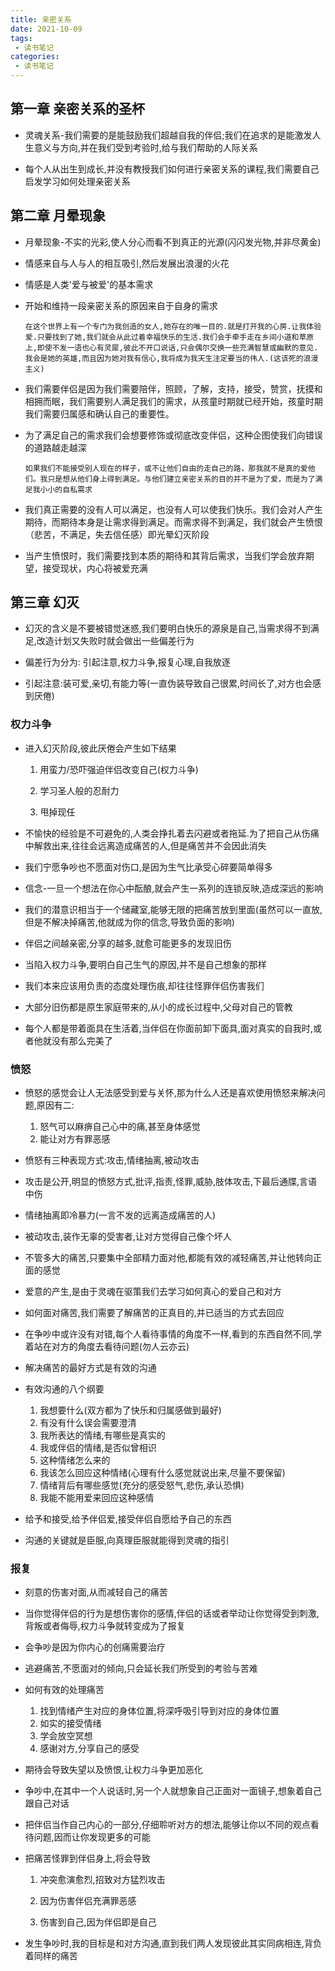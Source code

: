 ```yaml
---
title: 亲密关系
date: 2021-10-09
tags:
 - 读书笔记
categories: 
 - 读书笔记
---
```


## 第一章 亲密关系的圣杯

- 灵魂关系-我们需要的是能鼓励我们超越自我的伴侣;我们在追求的是能激发人生意义与方向,并在我们受到考验时,给与我们帮助的人际关系

- 每个人从出生到成长,并没有教授我们如何进行亲密关系的课程,我们需要自己启发学习如何处理亲密关系


## 第二章 月晕现象

- 月晕现象-不实的光彩,使人分心而看不到真正的光源(闪闪发光物,并非尽黄金)

- 情感来自与人与人的相互吸引,然后发展出浪漫的火花

- 情感是人类'爱与被爱'的基本需求

- 开始和维持一段亲密关系的原因来自于自身的需求
  
  ```
  在这个世界上有一个专门为我创造的女人,她存在的唯一目的.就是打开我的心房.让我体验爱.只要找到了她,我们就会从此过着幸福快乐的生活.我们会手牵手走在乡间小道和草原上,即使不发一语也心有灵犀,彼此不开口说话,只会偶尔交换一些充满智慧或幽默的意见.我会是她的英雄,而且因为她对我有信心,我将成为我天生注定要当的伟人.(这该死的浪漫主义)
  ```
  
- 我们需要伴侣是因为我们需要陪伴，照顾，了解，支持，接受，赞赏，抚摸和相拥而眠，我们需要别人满足我们的需求，从孩童时期就已经开始，孩童时期我们需要归属感和确认自己的重要性。

- 为了满足自己的需求我们会想要修饰或彻底改变伴侣，这种企图使我们向错误的道路越走越深

  ~~~
  如果我们不能接受别人现在的样子，或不让他们自由的走自己的路，那我就不是真的爱他们。我只是想从他们身上得到满足。与他们建立亲密关系的目的并不是为了爱，而是为了满足我小小的自私需求
  ~~~

- 我们真正需要的没有人可以满足，也没有人可以使我们快乐。我们会对人产生期待，而期待本身是让需求得到满足。而需求得不到满足，我们就会产生愤恨（悲苦，不满足，失去信任感）即光晕幻灭阶段

- 当产生愤恨时，我们需要找到本质的期待和其背后需求，当我们学会放弃期望，接受现状，内心将被爱充满

## 第三章 幻灭

- 幻灭的含义是不要被错觉迷惑,我们要明白快乐的源泉是自己,当需求得不到满足,改造计划又失败时就会做出一些偏差行为

- 偏差行为分为: 引起注意,权力斗争,报复心理,自我放逐

- 引起注意:装可爱,亲切,有能力等(一直伪装导致自己很累,时间长了,对方也会感到厌倦)

### 权力斗争
- 进入幻灭阶段,彼此厌倦会产生如下结果
  
     1. 用蛮力/恐吓强迫伴侣改变自己(权力斗争)
       
     2. 学习圣人般的忍耐力
       
     3. 甩掉现任

- 不愉快的经验是不可避免的,人类会挣扎着去闪避或者拖延.为了把自己从伤痛中解救出来,往往会远离造成痛苦的人,但是痛苦并不会因此消失

- 我们宁愿争吵也不愿面对伤口,是因为生气比承受心碎要简单得多

- 信念-一旦一个想法在你心中酝酿,就会产生一系列的连锁反映,造成深远的影响

- 我们的潜意识相当于一个储藏室,能够无限的把痛苦放到里面(虽然可以一直放,但是不解决掉痛苦,他就成为你的信念,导致负面的影响)

- 伴侣之间越亲密,分享的越多,就愈可能更多的发现旧伤

- 当陷入权力斗争,要明白自己生气的原因,并不是自己想象的那样

- 我们本来应该用负责的态度处理伤痕,却往往怪罪伴侣伤害我们

- 大部分旧伤都是原生家庭带来的,从小的成长过程中,父母对自己的管教

- 每个人都是带着面具在生活着,当伴侣在你面前卸下面具,面对真实的自我时,或者他就没有那么完美了

### 愤怒

- 愤怒的感觉会让人无法感受到爱与关怀,那为什么人还是喜欢使用愤怒来解决问题,原因有二:

     1. 怒气可以麻痹自己心中的痛,甚至身体感觉
     2. 能让对方有罪恶感
     
- 愤怒有三种表现方式:攻击,情绪抽离,被动攻击

- 攻击是公开,明显的愤怒方式,批评,指责,怪罪,威胁,肢体攻击,下最后通牒,言语中伤

- 情绪抽离即冷暴力(一言不发的远离造成痛苦的人)

- 被动攻击,装作无辜的受害者,让对方觉得自己像个坏人

- 不管多大的痛苦,只要集中全部精力面对他,都能有效的减轻痛苦,并让他转向正面的感觉

- 爱意的产生,是由于灵魂在驱策我们去学习如何真心的爱自己和对方

- 如何面对痛苦,我们需要了解痛苦的正真目的,并已适当的方式去回应

- 在争吵中或许没有对错,每个人看待事情的角度不一样,看到的东西自然不同,学着站在对方的角度去看待问题(勿人云亦云)

- 解决痛苦的最好方式是有效的沟通

- 有效沟通的八个纲要

     1. 我想要什么(双方都为了快乐和归属感做到最好)
     2. 有没有什么误会需要澄清
     3. 我所表达的情绪,有哪些是真实的
     4. 我或伴侣的情绪,是否似曾相识
     5. 这种情绪怎么来的
     6. 我该怎么回应这种情绪(心理有什么感觉就说出来,尽量不要保留)
     7. 情绪背后有哪些感觉(充分的感受怒气,悲伤,承认恐惧)
     8. 我能不能用爱来回应这种感情
     
- 给予和接受,给予伴侣爱,接受伴侣自愿给予自己的东西

- 沟通的关键就是臣服,向真理臣服就能得到灵魂的指引

### 报复
- 刻意的伤害对面,从而减轻自己的痛苦

- 当你觉得伴侣的行为是想伤害你的感情,伴侣的话或者举动让你觉得受到刺激,背叛或者侮辱,权力斗争就转变成为了报复

- 会争吵是因为你内心的创痛需要治疗

- 逃避痛苦,不愿面对的倾向,只会延长我们所受到的考验与苦难

- 如何有效的处理痛苦

  1. 找到情绪产生对应的身体位置,将深呼吸引导到对应的身体位置
  2. 如实的接受情绪
  3. 学会放空冥想
  4. 感谢对方,分享自己的感受
  
- 期待会导致失望以及愤恨,让权力斗争更加恶化

- 争吵中,在其中一个人说话时,另一个人就想象自己正面对一面镜子,想象着自己跟自己对话

- 把伴侣当作自己内心的一部分,仔细聆听对方的想法,能够让你以不同的观点看待问题,因而让你发现更多的可能

- 把痛苦怪罪到伴侣身上,将会导致

  1. 冲突愈演愈烈,招致对方猛烈攻击

  2. 因为伤害伴侣充满罪恶感

  3. 伤害到自己,因为伴侣即是自己

- 发生争吵时,我的目标是和对方沟通,直到我们两人发现彼此其实同病相连,背负着同样的痛苦

  

  

​     

 
